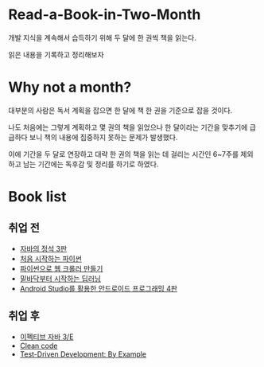 # Read-a-Book-in-Two-Month
개발 지식을 계속해서 습득하기 위해 두 달에 한 권씩 책을 읽는다.  

읽은 내용을 기록하고 정리해보자

# Why not a month?
대부분의 사람은 독서 계획을 잡으면 한 달에 책 한 권을 기준으로 잡을 것이다.

나도 처음에는 그렇게 계획하고 몇 권의 책을 읽었으나
한 달이라는 기간을 맞추기에 급급하다 보니 책의 내용에 집중하지 못하는 문제가 발생했다.

이에 기간을 두 달로 연장하고 대략 한 권의 책을 읽는 데 걸리는 시간인 6~7주를 제외하고 남는 기간에는 독후감 및 정리를 하기로 하였다.

# Book list
## 취업 전
- [자바의 정석 3판](http://www.kyobobook.co.kr/product/detailViewKor.laf?mallGb=KOR&ejkGb=KOR&barcode=9788994492032)
- [처음 시작하는 파이썬](http://www.yes24.com/Product/Goods/29289816)
- [파이썬으로 웹 크롤러 만들기](http://www.yes24.com/Product/Goods/71047040)
- [밑바닥부터 시작하는 딥러닝](http://www.yes24.com/Product/Goods/34970929?pid=123487&cosemkid=go14913760296100498&gclid=CjwKCAiA-_L9BRBQEiwA-bm5fs5912uUEobnimR1EYGe48Pc5RUUM0M9uwBlCaQi9k43aRTw_JuiPhoCkWMQAvD_BwE)
- [Android Studio를 활용한 안드로이드 프로그래밍 4판](https://m.hanbit.co.kr/store/books/book_view.html?p_code=B2647242054)
## 취업 후
- [이펙티브 자바 3/E](http://www.yes24.com/Product/Goods/65551284)
- [Clean code](http://www.kyobobook.co.kr/product/detailViewKor.laf?mallGb=KOR&barcode=9788966260959)
- [Test-Driven Development: By Example](http://www.kyobobook.co.kr/product/detailViewKor.laf?ejkGb=KOR&mallGb=KOR&barcode=9788966261024&orderClick=LAG&Kc=)
